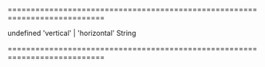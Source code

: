 ===========================================================================
<!--default-->undefined<!--/default-->
<!--acceptValues-->'vertical' | 'horizontal'<!--/acceptValues-->
<!--type-->String<!--/type-->
===========================================================================

<!--shortDescription-->

<!--/shortDescription-->

<!--fullDescription-->

<!--/fullDescription-->